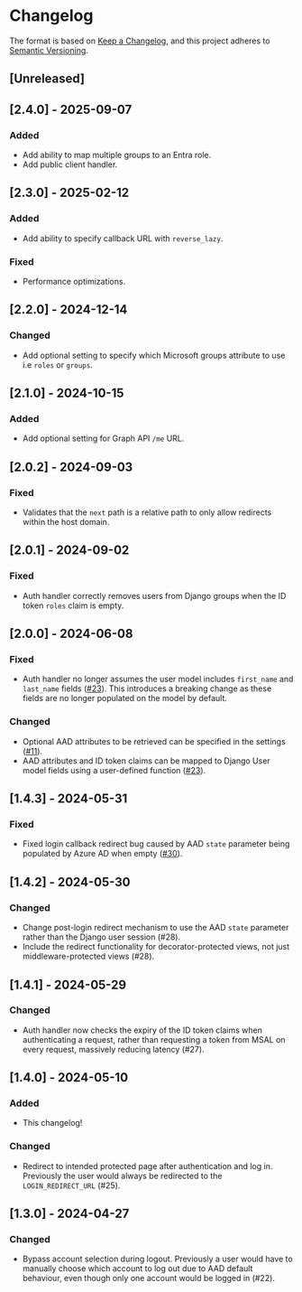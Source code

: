 # Changelog

The format is based on [Keep a Changelog](https://keepachangelog.com/en/1.1.0/),
and this project adheres to [Semantic Versioning](https://semver.org/spec/v2.0.0.html).

## [Unreleased]

## [2.4.0] - 2025-09-07

### Added

- Add ability to map multiple groups to an Entra role.
- Add public client handler.

## [2.3.0] - 2025-02-12

### Added

- Add ability to specify callback URL with `reverse_lazy`.

### Fixed

- Performance optimizations.

## [2.2.0] - 2024-12-14

### Changed

- Add optional setting to specify which Microsoft groups attribute to use i.e `roles` or `groups`.

## [2.1.0] - 2024-10-15

### Added

- Add optional setting for Graph API `/me` URL.

## [2.0.2] - 2024-09-03

### Fixed

- Validates that the `next` path is a relative path to only allow redirects within the host domain.

## [2.0.1] - 2024-09-02

### Fixed

- Auth handler correctly removes users from Django groups when the ID token `roles` claim is empty.

## [2.0.0] - 2024-06-08

### Fixed

- Auth handler no longer assumes the user model includes `first_name` and `last_name` fields ([#23](https://github.com/Weird-Sheep-Labs/django-azure-auth/issues/23)). This introduces a breaking change as these fields are no longer populated on the model by default.

### Changed

- Optional AAD attributes to be retrieved can be specified in the settings ([#11](https://github.com/Weird-Sheep-Labs/django-azure-auth/issues/11)).
- AAD attributes and ID token claims can be mapped to Django User model fields using a user-defined function ([#23](https://github.com/Weird-Sheep-Labs/django-azure-auth/issues/23)).

## [1.4.3] - 2024-05-31

### Fixed

- Fixed login callback redirect bug caused by AAD `state` parameter being populated by Azure AD when empty ([#30](https://github.com/Weird-Sheep-Labs/django-azure-auth/issues/30)).

## [1.4.2] - 2024-05-30

### Changed

- Change post-login redirect mechanism to use the AAD `state` parameter rather than the Django user session (#28).
- Include the redirect functionality for decorator-protected views, not just middleware-protected views (#28).

## [1.4.1] - 2024-05-29

### Changed

- Auth handler now checks the expiry of the ID token claims when authenticating a request, rather than requesting a token from MSAL on every request, massively reducing latency (#27).

## [1.4.0] - 2024-05-10

### Added

- This changelog!

### Changed

- Redirect to intended protected page after authentication and log in. Previously the user would always be redirected to the `LOGIN_REDIRECT_URL` (#25).

## [1.3.0] - 2024-04-27

### Changed

- Bypass account selection during logout. Previously a user would have to manually choose which account to log out due to AAD default behaviour, even though only one account would be logged in (#22).
